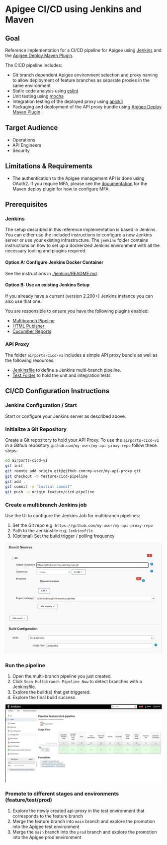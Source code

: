 # Apigee CI/CD using Jenkins and Maven

## Goal

Reference implementation for a CI/CD pipeline for Apigee using
[Jenkins](https://www.jenkins.io/) and the [Apigee Deploy Maven Plugin](https://github.com/apigee/apigee-deploy-maven-plugin).

The CICD pipeline includes:

- Git branch dependent Apigee environment selection and proxy naming to allow
  deployment of feature branches as separate proxies in the same environment
- Static code analysis using [eslint](https://eslint.org/)
- Unit testing using [mocha](https://mochajs.org/)
- Integration testing of the deployed proxy using
  [apickli](https://github.com/apickli/apickli)
- Packaging and deployment of the API proxy bundle using
  [Apigee Deploy Maven Plugin](https://github.com/apigee/apigee-deploy-maven-plugin)

## Target Audience

- Operations
- API Engineers
- Security

## Limitations & Requirements

- The authentication to the Apigee management API is done using OAuth2. If
  you require MFA, please see the [documentation](https://github.com/apigee/apigee-deploy-maven-plugin#oauth-and-two-factor-authentication)
  for the Maven deploy plugin for how to configure MFA.

## Prerequisites

### Jenkins

The setup described in this reference implementation is based in Jenkins. You
can either use the included instructions to configure a new Jenkins server or
use your existing infrastructure. The `jenkins` folder contains instructions
on how to set up a dockerized Jenkins environment with all the necessary
tooling and plugins required.

#### Option A: Configure Jenkins Docker Container

See the instructions in [./jenkins/README.md](./jenkins/README.md).

#### Option B: Use an existing Jenkins Setup

If you already have a current (version 2.200+) Jenkins instance you can also
use that one.

You are responsible to ensure you have the following plugins enabled:

- [Multibranch Pipeline](https://plugins.jenkins.io/workflow-multibranch/)
- [HTML Pubisher](https://plugins.jenkins.io/htmlpublisher/)
- [Cucumber Reports](https://plugins.jenkins.io/cucumber-reports/)

### API Proxy

The folder `airports-cicd-v1` includes a simple API proxy bundle as well as the
following resources:

- [Jenkinsfile](./airports-cicd-v1/Jenkinsfile) to define a Jenkins
  multi-branch pipeline.
- [Test Folder](./airports-cicd-v1/test) to hold the unit and integration
  tests.

## CI/CD Configuration Instructions

### Jenkins Configuration / Start

Start or configure your Jenkins server as described above.

### Initialize a Git Repository

Create a Git repository to hold your API Proxy. To use the `airports-cicd-v1`
in a Github repository `github.com/my-user/my-api-proxy-repo` follow these
steps:

```bash
cd airports-cicd-v1
git init
git remote add origin git@github.com:my-user/my-api-proxy.git
git checkout -b feature/cicd-pipeline
git add .
git commit -m "initial commit"
git push -u origin feature/cicd-pipeline
```

### Create a multibranch Jenkins job

Use the UI to configure the Jenkins Job for multibranch pipelines:

1.  Set the Git repo e.g. `https://github.com/my-user/my-api-proxy-repo`
2.  Path to the Jenkinsfile e.g. `Jenkinsfile`
3.  (Optional) Set the build trigger / polling frequency

![Jenkins Config](./img/jenkins-config.png)

### Run the pipeline

1.  Open the multi-branch pipeline you just created.
2.  Click `Scan Multibranch Pipeline Now` to detect branches with a
    Jenkinsfile.
3.  Explore the build(s) that get triggered.
4.  Explore the final build success.

![Jenkins Successful Pipeline](./img/jenkins-success.png)

### Promote to different stages and environments (feature/test/prod)

1.  Explore the newly created api-proxy in the test environment that
    corresponds to the feature branch
2.  Merge the feature branch into `main` branch and explore the promotion into
    the Apigee test environment
3.  Merge the `main` branch into the `prod` branch and explore the promotion
    into the Apigee prod environment
